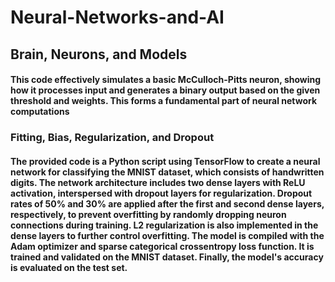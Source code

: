 # Neural-Networks-and-AI
## Brain, Neurons, and Models
#### This code effectively simulates a basic McCulloch-Pitts neuron, showing how it processes input and generates a binary output based on the given threshold and weights. This forms a fundamental part of neural network computations
### Fitting, Bias, Regularization, and Dropout
#### The provided code is a Python script using TensorFlow to create a neural network for classifying the MNIST dataset, which consists of handwritten digits. The network architecture includes two dense layers with ReLU activation, interspersed with dropout layers for regularization. Dropout rates of 50% and 30% are applied after the first and second dense layers, respectively, to prevent overfitting by randomly dropping neuron connections during training. L2 regularization is also implemented in the dense layers to further control overfitting. The model is compiled with the Adam optimizer and sparse categorical crossentropy loss function. It is trained and validated on the MNIST dataset. Finally, the model's accuracy is evaluated on the test set.
